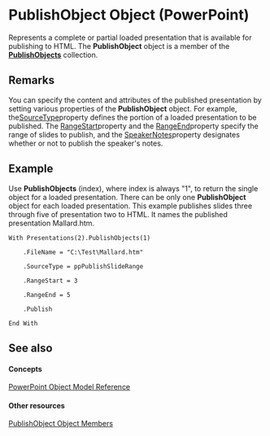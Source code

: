 
# PublishObject Object (PowerPoint)

Represents a complete or partial loaded presentation that is available for publishing to HTML. The  **PublishObject** object is a member of the **[PublishObjects](7f32fe4e-2345-ce6c-77c9-9fabdf9c5a23.md)** collection.


## Remarks

You can specify the content and attributes of the published presentation by setting various properties of the  **PublishObject** object. For example, the[SourceType](3714155e-b42f-8396-af66-6a1635f8631a.md)property defines the portion of a loaded presentation to be published. The [RangeStart](c7b576f4-f001-994a-ef36-0ed9402960a2.md)property and the [RangeEnd](3edce18e-31c5-4585-9ca5-adb8cbdbca17.md)property specify the range of slides to publish, and the [SpeakerNotes](2dabb3db-4f94-c640-2c4d-d6c10551f903.md)property designates whether or not to publish the speaker's notes.


## Example

Use  **PublishObjects** (index), where index is always "1", to return the single object for a loaded presentation. There can be only one **PublishObject** object for each loaded presentation. This example publishes slides three through five of presentation two to HTML. It names the published presentation Mallard.htm.


```
With Presentations(2).PublishObjects(1)

    .FileName = "C:\Test\Mallard.htm"

    .SourceType = ppPublishSlideRange

    .RangeStart = 3

    .RangeEnd = 5

    .Publish

End With
```


## See also


#### Concepts


[PowerPoint Object Model Reference](00acd64a-5896-0459-39af-98df2849849e.md)
#### Other resources


[PublishObject Object Members](a5cd1fb8-f916-ee2c-6114-165f2e5c3c23.md)
